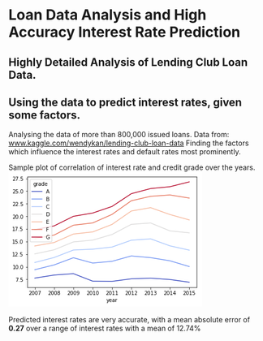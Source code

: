 # Loan Data Analysis and High Accuracy Interest Rate Prediction

## Highly Detailed Analysis of Lending Club Loan Data.

## Using the data to predict interest rates, given some factors. 

Analysing the data of more than 800,000 issued loans.
Data from: www.kaggle.com/wendykan/lending-club-loan-data
Finding the factors which influence the interest rates and default rates most prominently.


Sample plot of correlation of interest rate and credit grade over the years.
![alt_text](https://github.com/SidJain1412/LoanDataEDA/blob/master/interestRates.png)

Predicted interest rates are very accurate, with a mean absolute error of __0.27__ over a range of interest rates with a mean of 12.74%
